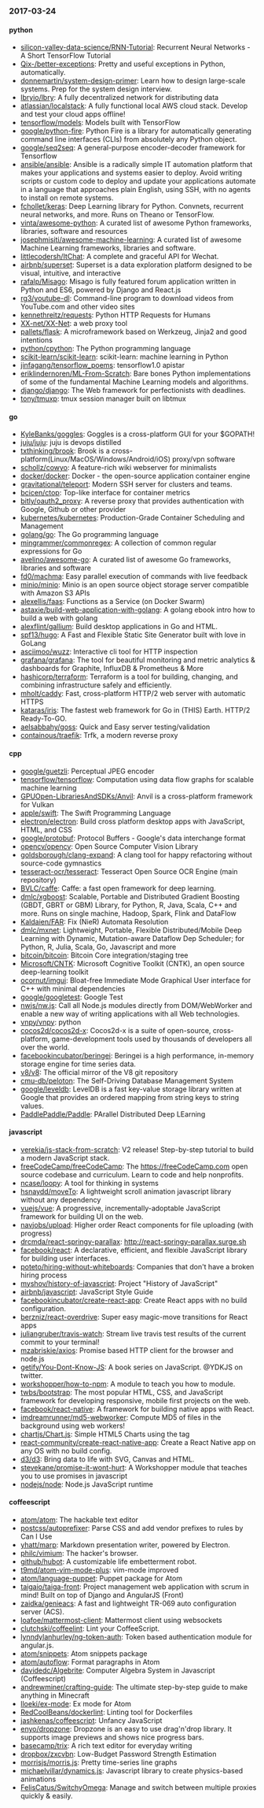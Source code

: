 ### 2017-03-24

#### python
* [silicon-valley-data-science/RNN-Tutorial](https://github.com/silicon-valley-data-science/RNN-Tutorial): Recurrent Neural Networks - A Short TensorFlow Tutorial
* [Qix-/better-exceptions](https://github.com/Qix-/better-exceptions): Pretty and useful exceptions in Python, automatically.
* [donnemartin/system-design-primer](https://github.com/donnemartin/system-design-primer): Learn how to design large-scale systems. Prep for the system design interview.
* [lbryio/lbry](https://github.com/lbryio/lbry): A fully decentralized network for distributing data
* [atlassian/localstack](https://github.com/atlassian/localstack): A fully functional local AWS cloud stack. Develop and test your cloud apps offline!
* [tensorflow/models](https://github.com/tensorflow/models): Models built with TensorFlow
* [google/python-fire](https://github.com/google/python-fire): Python Fire is a library for automatically generating command line interfaces (CLIs) from absolutely any Python object.
* [google/seq2seq](https://github.com/google/seq2seq): A general-purpose encoder-decoder framework for Tensorflow
* [ansible/ansible](https://github.com/ansible/ansible): Ansible is a radically simple IT automation platform that makes your applications and systems easier to deploy. Avoid writing scripts or custom code to deploy and update your applications automate in a language that approaches plain English, using SSH, with no agents to install on remote systems.
* [fchollet/keras](https://github.com/fchollet/keras): Deep Learning library for Python. Convnets, recurrent neural networks, and more. Runs on Theano or TensorFlow.
* [vinta/awesome-python](https://github.com/vinta/awesome-python): A curated list of awesome Python frameworks, libraries, software and resources
* [josephmisiti/awesome-machine-learning](https://github.com/josephmisiti/awesome-machine-learning): A curated list of awesome Machine Learning frameworks, libraries and software.
* [littlecodersh/ItChat](https://github.com/littlecodersh/ItChat): A complete and graceful API for Wechat. 
* [airbnb/superset](https://github.com/airbnb/superset): Superset is a data exploration platform designed to be visual, intuitive, and interactive
* [rafalp/Misago](https://github.com/rafalp/Misago): Misago is fully featured forum application written in Python and ES6, powered by Django and React.js
* [rg3/youtube-dl](https://github.com/rg3/youtube-dl): Command-line program to download videos from YouTube.com and other video sites
* [kennethreitz/requests](https://github.com/kennethreitz/requests): Python HTTP Requests for Humans
* [XX-net/XX-Net](https://github.com/XX-net/XX-Net): a web proxy tool
* [pallets/flask](https://github.com/pallets/flask): A microframework based on Werkzeug, Jinja2 and good intentions
* [python/cpython](https://github.com/python/cpython): The Python programming language
* [scikit-learn/scikit-learn](https://github.com/scikit-learn/scikit-learn): scikit-learn: machine learning in Python
* [jinfagang/tensorflow_poems](https://github.com/jinfagang/tensorflow_poems): tensorflow1.0 apistar
* [eriklindernoren/ML-From-Scratch](https://github.com/eriklindernoren/ML-From-Scratch): Bare bones Python implementations of some of the fundamental Machine Learning models and algorithms.
* [django/django](https://github.com/django/django): The Web framework for perfectionists with deadlines.
* [tony/tmuxp](https://github.com/tony/tmuxp):  tmux session manager built on libtmux

#### go
* [KyleBanks/goggles](https://github.com/KyleBanks/goggles):  Goggles is a cross-platform GUI for your $GOPATH!
* [juju/juju](https://github.com/juju/juju): juju is devops distilled
* [txthinking/brook](https://github.com/txthinking/brook): Brook is a cross-platform(Linux/MacOS/Windows/Android/iOS) proxy/vpn software
* [schollz/cowyo](https://github.com/schollz/cowyo): A feature-rich wiki webserver for minimalists  
* [docker/docker](https://github.com/docker/docker): Docker - the open-source application container engine
* [gravitational/teleport](https://github.com/gravitational/teleport): Modern SSH server for clusters and teams.
* [bcicen/ctop](https://github.com/bcicen/ctop): Top-like interface for container metrics
* [bitly/oauth2_proxy](https://github.com/bitly/oauth2_proxy): A reverse proxy that provides authentication with Google, Github or other provider
* [kubernetes/kubernetes](https://github.com/kubernetes/kubernetes): Production-Grade Container Scheduling and Management
* [golang/go](https://github.com/golang/go): The Go programming language
* [mingrammer/commonregex](https://github.com/mingrammer/commonregex):  A collection of common regular expressions for Go
* [avelino/awesome-go](https://github.com/avelino/awesome-go): A curated list of awesome Go frameworks, libraries and software
* [fd0/machma](https://github.com/fd0/machma): Easy parallel execution of commands with live feedback
* [minio/minio](https://github.com/minio/minio): Minio is an open source object storage server compatible with Amazon S3 APIs
* [alexellis/faas](https://github.com/alexellis/faas): Functions as a Service (on Docker Swarm)
* [astaxie/build-web-application-with-golang](https://github.com/astaxie/build-web-application-with-golang): A golang ebook intro how to build a web with golang
* [alexflint/gallium](https://github.com/alexflint/gallium): Build desktop applications in Go and HTML.
* [spf13/hugo](https://github.com/spf13/hugo): A Fast and Flexible Static Site Generator built with love in GoLang
* [asciimoo/wuzz](https://github.com/asciimoo/wuzz): Interactive cli tool for HTTP inspection
* [grafana/grafana](https://github.com/grafana/grafana): The tool for beautiful monitoring and metric analytics & dashboards for Graphite, InfluxDB & Prometheus & More
* [hashicorp/terraform](https://github.com/hashicorp/terraform): Terraform is a tool for building, changing, and combining infrastructure safely and efficiently.
* [mholt/caddy](https://github.com/mholt/caddy): Fast, cross-platform HTTP/2 web server with automatic HTTPS
* [kataras/iris](https://github.com/kataras/iris): The fastest web framework for Go in (THIS) Earth. HTTP/2 Ready-To-GO.
* [aelsabbahy/goss](https://github.com/aelsabbahy/goss): Quick and Easy server testing/validation
* [containous/traefik](https://github.com/containous/traefik): Trfk, a modern reverse proxy

#### cpp
* [google/guetzli](https://github.com/google/guetzli): Perceptual JPEG encoder
* [tensorflow/tensorflow](https://github.com/tensorflow/tensorflow): Computation using data flow graphs for scalable machine learning
* [GPUOpen-LibrariesAndSDKs/Anvil](https://github.com/GPUOpen-LibrariesAndSDKs/Anvil): Anvil is a cross-platform framework for Vulkan
* [apple/swift](https://github.com/apple/swift): The Swift Programming Language
* [electron/electron](https://github.com/electron/electron): Build cross platform desktop apps with JavaScript, HTML, and CSS
* [google/protobuf](https://github.com/google/protobuf): Protocol Buffers - Google's data interchange format
* [opencv/opencv](https://github.com/opencv/opencv): Open Source Computer Vision Library
* [goldsborough/clang-expand](https://github.com/goldsborough/clang-expand):  A clang tool for happy refactoring without source-code gymnastics
* [tesseract-ocr/tesseract](https://github.com/tesseract-ocr/tesseract): Tesseract Open Source OCR Engine (main repository)
* [BVLC/caffe](https://github.com/BVLC/caffe): Caffe: a fast open framework for deep learning.
* [dmlc/xgboost](https://github.com/dmlc/xgboost): Scalable, Portable and Distributed Gradient Boosting (GBDT, GBRT or GBM) Library, for Python, R, Java, Scala, C++ and more. Runs on single machine, Hadoop, Spark, Flink and DataFlow
* [Kaldaien/FAR](https://github.com/Kaldaien/FAR): Fix (NieR) Automata Resolution
* [dmlc/mxnet](https://github.com/dmlc/mxnet): Lightweight, Portable, Flexible Distributed/Mobile Deep Learning with Dynamic, Mutation-aware Dataflow Dep Scheduler; for Python, R, Julia, Scala, Go, Javascript and more
* [bitcoin/bitcoin](https://github.com/bitcoin/bitcoin): Bitcoin Core integration/staging tree
* [Microsoft/CNTK](https://github.com/Microsoft/CNTK): Microsoft Cognitive Toolkit (CNTK), an open source deep-learning toolkit
* [ocornut/imgui](https://github.com/ocornut/imgui): Bloat-free Immediate Mode Graphical User interface for C++ with minimal dependencies
* [google/googletest](https://github.com/google/googletest): Google Test
* [nwjs/nw.js](https://github.com/nwjs/nw.js): Call all Node.js modules directly from DOM/WebWorker and enable a new way of writing applications with all Web technologies.
* [vnpy/vnpy](https://github.com/vnpy/vnpy): python
* [cocos2d/cocos2d-x](https://github.com/cocos2d/cocos2d-x): Cocos2d-x is a suite of open-source, cross-platform, game-development tools used by thousands of developers all over the world.
* [facebookincubator/beringei](https://github.com/facebookincubator/beringei): Beringei is a high performance, in-memory storage engine for time series data.
* [v8/v8](https://github.com/v8/v8): The official mirror of the V8 git repository
* [cmu-db/peloton](https://github.com/cmu-db/peloton): The Self-Driving Database Management System
* [google/leveldb](https://github.com/google/leveldb): LevelDB is a fast key-value storage library written at Google that provides an ordered mapping from string keys to string values.
* [PaddlePaddle/Paddle](https://github.com/PaddlePaddle/Paddle): PArallel Distributed Deep LEarning

#### javascript
* [verekia/js-stack-from-scratch](https://github.com/verekia/js-stack-from-scratch):  V2 release!   Step-by-step tutorial to build a modern JavaScript stack.
* [freeCodeCamp/freeCodeCamp](https://github.com/freeCodeCamp/freeCodeCamp): The https://freeCodeCamp.com open source codebase and curriculum. Learn to code and help nonprofits.
* [ncase/loopy](https://github.com/ncase/loopy): A tool for thinking in systems
* [hsnaydd/moveTo](https://github.com/hsnaydd/moveTo): A lightweight scroll animation javascript library without any dependency
* [vuejs/vue](https://github.com/vuejs/vue): A progressive, incrementally-adoptable JavaScript framework for building UI on the web.
* [navjobs/upload](https://github.com/navjobs/upload): Higher order React components for file uploading (with progress)
* [drcmda/react-springy-parallax](https://github.com/drcmda/react-springy-parallax): http://react-springy-parallax.surge.sh
* [facebook/react](https://github.com/facebook/react): A declarative, efficient, and flexible JavaScript library for building user interfaces.
* [poteto/hiring-without-whiteboards](https://github.com/poteto/hiring-without-whiteboards):  Companies that don't have a broken hiring process
* [myshov/history-of-javascript](https://github.com/myshov/history-of-javascript): Project "History of JavaScript"
* [airbnb/javascript](https://github.com/airbnb/javascript): JavaScript Style Guide
* [facebookincubator/create-react-app](https://github.com/facebookincubator/create-react-app): Create React apps with no build configuration.
* [berzniz/react-overdrive](https://github.com/berzniz/react-overdrive): Super easy magic-move transitions for React apps
* [juliangruber/travis-watch](https://github.com/juliangruber/travis-watch): Stream live travis test results of the current commit to your terminal!
* [mzabriskie/axios](https://github.com/mzabriskie/axios): Promise based HTTP client for the browser and node.js
* [getify/You-Dont-Know-JS](https://github.com/getify/You-Dont-Know-JS): A book series on JavaScript. @YDKJS on twitter.
* [workshopper/how-to-npm](https://github.com/workshopper/how-to-npm): A module to teach you how to module.
* [twbs/bootstrap](https://github.com/twbs/bootstrap): The most popular HTML, CSS, and JavaScript framework for developing responsive, mobile first projects on the web.
* [facebook/react-native](https://github.com/facebook/react-native): A framework for building native apps with React.
* [imdreamrunner/md5-webworker](https://github.com/imdreamrunner/md5-webworker): Compute MD5 of files in the background using web workers!
* [chartjs/Chart.js](https://github.com/chartjs/Chart.js): Simple HTML5 Charts using the <canvas> tag
* [react-community/create-react-native-app](https://github.com/react-community/create-react-native-app): Create a React Native app on any OS with no build config.
* [d3/d3](https://github.com/d3/d3): Bring data to life with SVG, Canvas and HTML. 
* [stevekane/promise-it-wont-hurt](https://github.com/stevekane/promise-it-wont-hurt): A Workshopper module that teaches you to use promises in javascript
* [nodejs/node](https://github.com/nodejs/node): Node.js JavaScript runtime 

#### coffeescript
* [atom/atom](https://github.com/atom/atom): The hackable text editor
* [postcss/autoprefixer](https://github.com/postcss/autoprefixer): Parse CSS and add vendor prefixes to rules by Can I Use
* [yhatt/marp](https://github.com/yhatt/marp): Markdown presentation writer, powered by Electron.
* [philc/vimium](https://github.com/philc/vimium): The hacker's browser.
* [github/hubot](https://github.com/github/hubot): A customizable life embetterment robot.
* [t9md/atom-vim-mode-plus](https://github.com/t9md/atom-vim-mode-plus): vim-mode improved
* [atom/language-puppet](https://github.com/atom/language-puppet): Puppet package for Atom
* [taigaio/taiga-front](https://github.com/taigaio/taiga-front): Project management web application with scrum in mind! Built on top of Django and AngularJS (Front)
* [zaidka/genieacs](https://github.com/zaidka/genieacs): A fast and lightweight TR-069 auto configuration server (ACS).
* [loafoe/mattermost-client](https://github.com/loafoe/mattermost-client): Mattermost client using websockets
* [clutchski/coffeelint](https://github.com/clutchski/coffeelint): Lint your CoffeeScript.
* [lynndylanhurley/ng-token-auth](https://github.com/lynndylanhurley/ng-token-auth): Token based authentication module for angular.js.
* [atom/snippets](https://github.com/atom/snippets): Atom snippets package
* [atom/autoflow](https://github.com/atom/autoflow): Format paragraphs in Atom
* [davidedc/Algebrite](https://github.com/davidedc/Algebrite): Computer Algebra System in Javascript (Coffeescript)
* [andrewminer/crafting-guide](https://github.com/andrewminer/crafting-guide): The ultimate step-by-step guide to make anything in Minecraft
* [lloeki/ex-mode](https://github.com/lloeki/ex-mode): Ex mode for Atom
* [RedCoolBeans/dockerlint](https://github.com/RedCoolBeans/dockerlint): Linting tool for Dockerfiles
* [jashkenas/coffeescript](https://github.com/jashkenas/coffeescript): Unfancy JavaScript
* [enyo/dropzone](https://github.com/enyo/dropzone): Dropzone is an easy to use drag'n'drop library. It supports image previews and shows nice progress bars.
* [basecamp/trix](https://github.com/basecamp/trix): A rich text editor for everyday writing
* [dropbox/zxcvbn](https://github.com/dropbox/zxcvbn): Low-Budget Password Strength Estimation
* [morrisjs/morris.js](https://github.com/morrisjs/morris.js): Pretty time-series line graphs
* [michaelvillar/dynamics.js](https://github.com/michaelvillar/dynamics.js): Javascript library to create physics-based animations
* [FelisCatus/SwitchyOmega](https://github.com/FelisCatus/SwitchyOmega): Manage and switch between multiple proxies quickly & easily.
